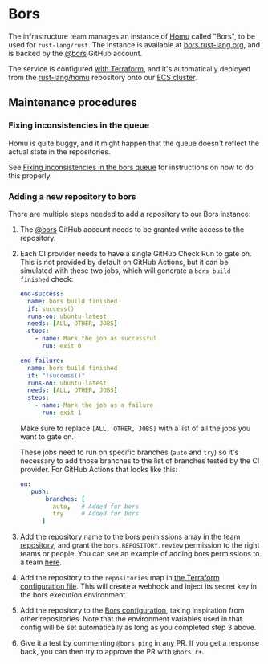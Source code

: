 # Bors

The infrastructure team manages an instance of [Homu] called "Bors", to be used
for `rust-lang/rust`. The instance is available
at [bors.rust-lang.org], and is backed by the [@bors] GitHub account.

The service is configured [with Terraform][tf], and it's automatically deployed
from the [rust-lang/homu] repository onto our [ECS cluster][ecs].

## Maintenance procedures

### Fixing inconsistencies in the queue

Homu is quite buggy, and it might happen that the queue doesn't reflect the
actual state in the repositories.

See [Fixing inconsistencies in the bors queue](./bors/queue-resync.md) for
instructions on how to do this properly.

### Adding a new repository to bors

There are multiple steps needed to add a repository to our Bors instance:

1. The [@bors] GitHub account needs to be granted write access to the
   repository.

2. Each CI provider needs to have a single GitHub Check Run to gate on. This is
   not provided by default on GitHub Actions, but it can be simulated with
   these two jobs, which will generate a `bors build finished` check:

   ```yaml
   end-success:
     name: bors build finished
     if: success()
     runs-on: ubuntu-latest
     needs: [ALL, OTHER, JOBS]
     steps:
       - name: Mark the job as successful
         run: exit 0

   end-failure:
     name: bors build finished
     if: "!success()"
     runs-on: ubuntu-latest
     needs: [ALL, OTHER, JOBS]
     steps:
       - name: Mark the job as a failure
         run: exit 1
   ```

   Make sure to replace `[ALL, OTHER, JOBS]` with a list of all the jobs you
   want to gate on.

   These jobs need to run on specific branches (`auto` and `try`) so it's necessary
   to add those branches to the list of branches tested by the CI provider. For GitHub
   Actions that looks like this:

   ```yaml
   on:
      push:
          branches: [ 
            auto,   # Added for bors
            try     # Added for bors
         ]
   ```

3. Add the repository name to the bors permissions array in the [team
   repository][team-permissions.rs], and grant the `bors.REPOSITORY.review`
   permission to the right teams or people. You can see an example of adding
   bors permissions to a team [here][bors-permission].

4. Add the repository to the `repositories` map in [the Terraform configuration
   file][tf-repos]. This will create a webhook and inject its secret key in the
   bors execution environment.

5. Add the repository to the [Bors configuration][bors-config], taking
   inspiration from other repositories. Note that the environment variables used
   in that config will be set automatically as long as you completed step 3 above.

6. Give it a test by commenting `@bors ping` in any PR. If you get a response back,
   you can then try to approve the PR with `@bors r+`.

[@bors]: https://github.com/bors
[Homu]: https://github.com/rust-lang/homu
[bors-config]: https://github.com/rust-lang/homu/blob/master/cfg.production.toml
[bors.rust-lang.org]: https://bors.rust-lang.org
[ecs]: ./ecs-services.md
[rust-lang/homu]: https://github.com/rust-lang/homu
[team-permissions.rs]: https://github.com/rust-lang/team/blob/52b4370214e1c8eabe483f3a26f22733d94b326f/config.toml#L18-L37
[bors-permission]: https://github.com/rust-lang/team/blob/a1532ec2b08c9d40c0a2c7643ffe72de9671e265/teams/wg-compiler-performance.toml#L25-L26
[tf-repos]: https://github.com/rust-lang/simpleinfra/blob/master/terraform/bors/_config.auto.tfvars
[tf]: https://github.com/rust-lang/simpleinfra/tree/master/terraform/bors/
